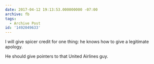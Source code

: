 ```yaml
---
date: 2017-04-12 19:13:53.000000000 -07:00
archive: fb
tags: 
  - Archive Post
id: '1492049633'
---
```


I will give spicer credit for one thing: he knows how to give a legitimate apology. 

He should give pointers to that United Airlines guy.
